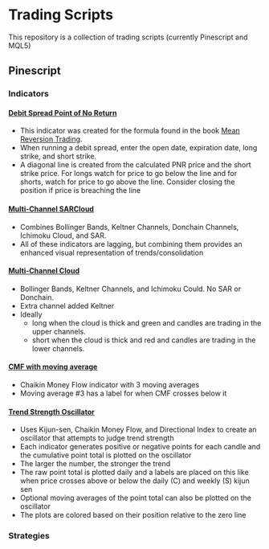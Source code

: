 # Trading Scripts
This repository is a collection of trading scripts (currently Pinescript and MQL5)

## Pinescript
### Indicators
#### [Debit Spread Point of No Return](https://github.com/robinpunn/trade/blob/main/pinescript/indicators/debit-spread-pnr.pine)
- This indicator was created for the formula found in the book [Mean Reversion Trading](https://www.amazon.com/Mean-Reversion-Trading-Technical-Analysis-ebook/dp/B0B781VTZX/ref=sr_1_1?crid=35C2DW94FESUV&dib=eyJ2IjoiMSJ9.26n3tNbcUQflWrHzWPbPcAEHOCCw44N8TkqgrJHtWTWVrwRqUW95sm-qD6-plM5QiMpKUnqBi5SzLISKXLK2dO6zs3_pWJBfzTnhDwvF0Bs.mMBT33qp9k_URothrDm0eGMz_ALZ9OzmPgI7sE5Ku9Y&dib_tag=se&keywords=mean+reversion+trading+nishant+pant&qid=1723005127&sprefix=mean+rever%2Caps%2C106&sr=8-1).
- When running a debit spread, enter the open date, expiration date, long strike, and short strike. 
- A diagonal line is created from the calculated PNR price and the short strike price. For longs watch for price to go below the line and for shorts, watch for price to go above the line. Consider closing the position if price is breaching the line

#### [Multi-Channel SARCloud](https://github.com/robinpunn/trade/blob/main/pinescript/indicators/bb-kc-chain-ichi-sar.pine)
- Combines Bollinger Bands, Keltner Channels, Donchain Channels, Ichimoku Cloud, and SAR. 
- All of these indicators are lagging, but combining them provides an enhanced visual representation of trends/consolidation

#### [Multi-Channel Cloud](https://github.com/robinpunn/trade/blob/main/pinescript/indicators/multi-channel-cloud.pine)
- Bollinger Bands, Keltner Channels, and Ichimoku Could. No SAR or Donchain.
- Extra channel added Keltner
- Ideally
    - long when the cloud is thick and green and candles are trading in the upper channels.
    - short when the cloud is thick and red and candles are trading in the lower channels.

#### [CMF with moving average](https://github.com/robinpunn/trade/blob/main/pinescript/indicators/cmf-ma.pine)
- Chaikin Money Flow indicator with 3 moving averages
- Moving average #3 has a label for when CMF crosses below it

#### [Trend Strength Oscillator](https://github.com/robinpunn/trade/blob/main/pinescript/indicators/trend-strenth.pine)
- Uses Kijun-sen, Chaikin Money Flow, and Directional Index to create an oscillator that attempts to judge trend strength
- Each indicator generates positive or negative points for each candle and the cumulative point total is plotted on the oscillator
- The larger the number, the stronger the trend
- The raw point total is plotted daily and a labels are placed on this like when price crosses above or below the daily (C) and weekly (S) kijun sen
- Optional moving averages of the point total can also be plotted on the oscillator
- The plots are colored based on their position relative to the zero line

### Strategies